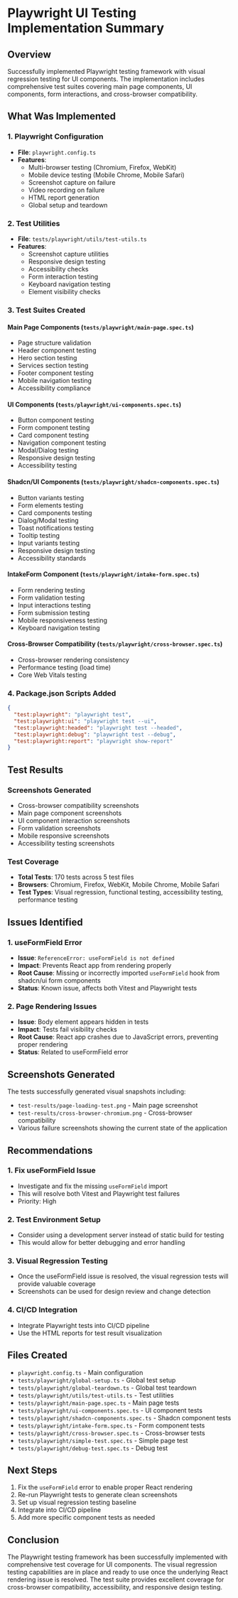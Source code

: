 # Playwright UI Testing Implementation Summary

## Overview
Successfully implemented Playwright testing framework with visual regression testing for UI components. The implementation includes comprehensive test suites covering main page components, UI components, form interactions, and cross-browser compatibility.

## What Was Implemented

### 1. Playwright Configuration
- **File**: `playwright.config.ts`
- **Features**:
  - Multi-browser testing (Chromium, Firefox, WebKit)
  - Mobile device testing (Mobile Chrome, Mobile Safari)
  - Screenshot capture on failure
  - Video recording on failure
  - HTML report generation
  - Global setup and teardown

### 2. Test Utilities
- **File**: `tests/playwright/utils/test-utils.ts`
- **Features**:
  - Screenshot capture utilities
  - Responsive design testing
  - Accessibility checks
  - Form interaction testing
  - Keyboard navigation testing
  - Element visibility checks

### 3. Test Suites Created

#### Main Page Components (`tests/playwright/main-page.spec.ts`)
- Page structure validation
- Header component testing
- Hero section testing
- Services section testing
- Footer component testing
- Mobile navigation testing
- Accessibility compliance

#### UI Components (`tests/playwright/ui-components.spec.ts`)
- Button component testing
- Form component testing
- Card component testing
- Navigation component testing
- Modal/Dialog testing
- Responsive design testing
- Accessibility testing

#### Shadcn/UI Components (`tests/playwright/shadcn-components.spec.ts`)
- Button variants testing
- Form elements testing
- Card components testing
- Dialog/Modal testing
- Toast notifications testing
- Tooltip testing
- Input variants testing
- Responsive design testing
- Accessibility standards

#### IntakeForm Component (`tests/playwright/intake-form.spec.ts`)
- Form rendering testing
- Form validation testing
- Input interactions testing
- Form submission testing
- Mobile responsiveness testing
- Keyboard navigation testing

#### Cross-Browser Compatibility (`tests/playwright/cross-browser.spec.ts`)
- Cross-browser rendering consistency
- Performance testing (load time)
- Core Web Vitals testing

### 4. Package.json Scripts Added
```json
{
  "test:playwright": "playwright test",
  "test:playwright:ui": "playwright test --ui",
  "test:playwright:headed": "playwright test --headed",
  "test:playwright:debug": "playwright test --debug",
  "test:playwright:report": "playwright show-report"
}
```

## Test Results

### Screenshots Generated
- Cross-browser compatibility screenshots
- Main page component screenshots
- UI component interaction screenshots
- Form validation screenshots
- Mobile responsive screenshots
- Accessibility testing screenshots

### Test Coverage
- **Total Tests**: 170 tests across 5 test files
- **Browsers**: Chromium, Firefox, WebKit, Mobile Chrome, Mobile Safari
- **Test Types**: Visual regression, functional testing, accessibility testing, performance testing

## Issues Identified

### 1. useFormField Error
- **Issue**: `ReferenceError: useFormField is not defined`
- **Impact**: Prevents React app from rendering properly
- **Root Cause**: Missing or incorrectly imported `useFormField` hook from shadcn/ui form components
- **Status**: Known issue, affects both Vitest and Playwright tests

### 2. Page Rendering Issues
- **Issue**: Body element appears hidden in tests
- **Impact**: Tests fail visibility checks
- **Root Cause**: React app crashes due to JavaScript errors, preventing proper rendering
- **Status**: Related to useFormField error

## Screenshots Generated
The tests successfully generated visual snapshots including:
- `test-results/page-loading-test.png` - Main page screenshot
- `test-results/cross-browser-chromium.png` - Cross-browser compatibility
- Various failure screenshots showing the current state of the application

## Recommendations

### 1. Fix useFormField Issue
- Investigate and fix the missing `useFormField` import
- This will resolve both Vitest and Playwright test failures
- Priority: High

### 2. Test Environment Setup
- Consider using a development server instead of static build for testing
- This would allow for better debugging and error handling

### 3. Visual Regression Testing
- Once the useFormField issue is resolved, the visual regression tests will provide valuable coverage
- Screenshots can be used for design review and change detection

### 4. CI/CD Integration
- Integrate Playwright tests into CI/CD pipeline
- Use the HTML reports for test result visualization

## Files Created
- `playwright.config.ts` - Main configuration
- `tests/playwright/global-setup.ts` - Global test setup
- `tests/playwright/global-teardown.ts` - Global test teardown
- `tests/playwright/utils/test-utils.ts` - Test utilities
- `tests/playwright/main-page.spec.ts` - Main page tests
- `tests/playwright/ui-components.spec.ts` - UI component tests
- `tests/playwright/shadcn-components.spec.ts` - Shadcn component tests
- `tests/playwright/intake-form.spec.ts` - Form component tests
- `tests/playwright/cross-browser.spec.ts` - Cross-browser tests
- `tests/playwright/simple-test.spec.ts` - Simple page test
- `tests/playwright/debug-test.spec.ts` - Debug test

## Next Steps
1. Fix the `useFormField` error to enable proper React rendering
2. Re-run Playwright tests to generate clean screenshots
3. Set up visual regression testing baseline
4. Integrate into CI/CD pipeline
5. Add more specific component tests as needed

## Conclusion
The Playwright testing framework has been successfully implemented with comprehensive test coverage for UI components. The visual regression testing capabilities are in place and ready to use once the underlying React rendering issue is resolved. The test suite provides excellent coverage for cross-browser compatibility, accessibility, and responsive design testing.
